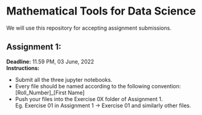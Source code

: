 # Mathematical Tools for Data Science
We will use this repository for accepting assignment submissions.

## Assignment 1:
**Deadline:** 11.59 PM, 03 June, 2022 \
**Instructions:** 
* Submit all the three jupyter notebooks.
* Every file should be named according to the following convention: \
  [Roll_Number]_[First Name]
* Push your files into the Exercise 0X folder of Assignment 1. \
  Eg. Exercise 01 in Assignment 1 -> Exercise 01 and similarly other files.
